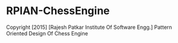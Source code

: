 # RPIAN-ChessEngine 
Copyright [2015] [Rajesh Patkar Institute Of Software Engg.]
Pattern Oriented Design Of Chess Engine
